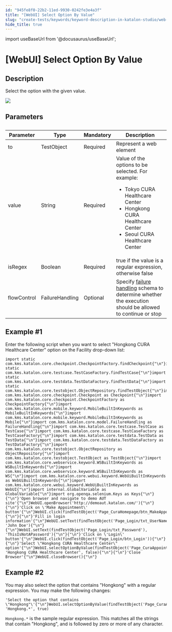 ```yaml
---
id: "945fe8f0-22b2-11ed-9930-0242fe3e4a3f"
title: "[WebUI] Select Option By Value"
slug: "create-tests/keywords/keyword-description-in-katalon-studio/web-ui-keywords/webui-select-option-by-value"
hide_title: true
---
```

import useBaseUrl from '@docusaurus/useBaseUrl';


# <a id="id_0" class="anchor_top_offset"/><a id="ariaid-title1" class="anchor_top_offset"/>[WebUI] Select Option By Value


## <a id="id_0__id_1" class="anchor_top_offset"/>Description

<p xmlns="http://www.w3.org/1999/xhtml" className="p">Select the option with the given value.</p> 
<p xmlns="http://www.w3.org/1999/xhtml" className="p"><img className="image" width={700} src={useBaseUrl("/d88bc640-803e-11ed-998d-0242cfbc79b5.png")} /></p> 

## <a id="id_0__id_2" class="anchor_top_offset"/>Parameters

<table xmlns="http://www.w3.org/1999/xhtml" className="table anchor_top_offset" id="id_0__00ea8026-809d-492d-989f-576f26585bbd"><caption /><colgroup><col /><col /><col /><col /></colgroup><thead className="thead"><tr className><th className="entry anchor_top_offset" id="id_0__00ea8026-809d-492d-989f-576f26585bbd__entry__1">Parameter</th><th className="entry anchor_top_offset" id="id_0__00ea8026-809d-492d-989f-576f26585bbd__entry__2"> Type</th><th className="entry anchor_top_offset" id="id_0__00ea8026-809d-492d-989f-576f26585bbd__entry__3">Mandatory</th><th className="entry anchor_top_offset" id="id_0__00ea8026-809d-492d-989f-576f26585bbd__entry__4">Description</th></tr></thead><tbody className="tbody"><tr className><td className="entry" headers="id_0__00ea8026-809d-492d-989f-576f26585bbd__entry__1 id_0__00ea8026-809d-492d-989f-576f26585bbd__entry__2 id_0__00ea8026-809d-492d-989f-576f26585bbd__entry__3 id_0__00ea8026-809d-492d-989f-576f26585bbd__entry__4 ">to</td><td className="entry" headers="id_0__00ea8026-809d-492d-989f-576f26585bbd__entry__1 id_0__00ea8026-809d-492d-989f-576f26585bbd__entry__2 id_0__00ea8026-809d-492d-989f-576f26585bbd__entry__3 id_0__00ea8026-809d-492d-989f-576f26585bbd__entry__4 ">TestObject</td><td className="entry" headers="id_0__00ea8026-809d-492d-989f-576f26585bbd__entry__1 id_0__00ea8026-809d-492d-989f-576f26585bbd__entry__2 id_0__00ea8026-809d-492d-989f-576f26585bbd__entry__3 id_0__00ea8026-809d-492d-989f-576f26585bbd__entry__4 ">Required</td><td className="entry" headers="id_0__00ea8026-809d-492d-989f-576f26585bbd__entry__1 id_0__00ea8026-809d-492d-989f-576f26585bbd__entry__2 id_0__00ea8026-809d-492d-989f-576f26585bbd__entry__3 id_0__00ea8026-809d-492d-989f-576f26585bbd__entry__4 ">Represent a web element</td></tr><tr className><td className="entry" headers="id_0__00ea8026-809d-492d-989f-576f26585bbd__entry__1 id_0__00ea8026-809d-492d-989f-576f26585bbd__entry__2 id_0__00ea8026-809d-492d-989f-576f26585bbd__entry__3 id_0__00ea8026-809d-492d-989f-576f26585bbd__entry__4 ">value</td><td className="entry" headers="id_0__00ea8026-809d-492d-989f-576f26585bbd__entry__1 id_0__00ea8026-809d-492d-989f-576f26585bbd__entry__2 id_0__00ea8026-809d-492d-989f-576f26585bbd__entry__3 id_0__00ea8026-809d-492d-989f-576f26585bbd__entry__4 ">String</td><td className="entry" headers="id_0__00ea8026-809d-492d-989f-576f26585bbd__entry__1 id_0__00ea8026-809d-492d-989f-576f26585bbd__entry__2 id_0__00ea8026-809d-492d-989f-576f26585bbd__entry__3 id_0__00ea8026-809d-492d-989f-576f26585bbd__entry__4 ">Required</td><td className="entry" headers="id_0__00ea8026-809d-492d-989f-576f26585bbd__entry__1 id_0__00ea8026-809d-492d-989f-576f26585bbd__entry__2 id_0__00ea8026-809d-492d-989f-576f26585bbd__entry__3 id_0__00ea8026-809d-492d-989f-576f26585bbd__entry__4 ">Value of the options to be selected. For example:<ul className="ul"><li className="li">Tokyo CURA Healthcare Center</li><li className="li">Hongkong CURA Healthcare Center</li><li className="li">Seoul CURA Healthcare Center</li></ul></td></tr><tr className><td className="entry" headers="id_0__00ea8026-809d-492d-989f-576f26585bbd__entry__1 id_0__00ea8026-809d-492d-989f-576f26585bbd__entry__2 id_0__00ea8026-809d-492d-989f-576f26585bbd__entry__3 id_0__00ea8026-809d-492d-989f-576f26585bbd__entry__4 ">isRegex</td><td className="entry" headers="id_0__00ea8026-809d-492d-989f-576f26585bbd__entry__1 id_0__00ea8026-809d-492d-989f-576f26585bbd__entry__2 id_0__00ea8026-809d-492d-989f-576f26585bbd__entry__3 id_0__00ea8026-809d-492d-989f-576f26585bbd__entry__4 ">Boolean</td><td className="entry" headers="id_0__00ea8026-809d-492d-989f-576f26585bbd__entry__1 id_0__00ea8026-809d-492d-989f-576f26585bbd__entry__2 id_0__00ea8026-809d-492d-989f-576f26585bbd__entry__3 id_0__00ea8026-809d-492d-989f-576f26585bbd__entry__4 ">Required</td><td className="entry" headers="id_0__00ea8026-809d-492d-989f-576f26585bbd__entry__1 id_0__00ea8026-809d-492d-989f-576f26585bbd__entry__2 id_0__00ea8026-809d-492d-989f-576f26585bbd__entry__3 id_0__00ea8026-809d-492d-989f-576f26585bbd__entry__4 "><span className="ph uicontrol">true</span> if the value is a regular expression, otherwise <span className="ph uicontrol">false</span></td></tr><tr className><td className="entry" headers="id_0__00ea8026-809d-492d-989f-576f26585bbd__entry__1 id_0__00ea8026-809d-492d-989f-576f26585bbd__entry__2 id_0__00ea8026-809d-492d-989f-576f26585bbd__entry__3 id_0__00ea8026-809d-492d-989f-576f26585bbd__entry__4 ">flowControl</td><td className="entry" headers="id_0__00ea8026-809d-492d-989f-576f26585bbd__entry__1 id_0__00ea8026-809d-492d-989f-576f26585bbd__entry__2 id_0__00ea8026-809d-492d-989f-576f26585bbd__entry__3 id_0__00ea8026-809d-492d-989f-576f26585bbd__entry__4 ">FailureHandling</td><td className="entry" headers="id_0__00ea8026-809d-492d-989f-576f26585bbd__entry__1 id_0__00ea8026-809d-492d-989f-576f26585bbd__entry__2 id_0__00ea8026-809d-492d-989f-576f26585bbd__entry__3 id_0__00ea8026-809d-492d-989f-576f26585bbd__entry__4 ">Optional</td><td className="entry" headers="id_0__00ea8026-809d-492d-989f-576f26585bbd__entry__1 id_0__00ea8026-809d-492d-989f-576f26585bbd__entry__2 id_0__00ea8026-809d-492d-989f-576f26585bbd__entry__3 id_0__00ea8026-809d-492d-989f-576f26585bbd__entry__4 ">Specify <a className="xref" href="/docs/maintain/configure-failure-handling-settings-in-katalon-studio">failure handling</a> schema to determine whether the execution should be allowed to continue or stop</td></tr></tbody></table> 

## <a id="id_0__id_3" class="anchor_top_offset"/>Example #1

<p xmlns="http://www.w3.org/1999/xhtml" className="p">Enter the following script when you want to select "Hongkong CURA Healthcare Center" option on the <span className="ph uicontrol">Facility</span> drop-down list:</p> 
<pre xmlns="http://www.w3.org/1999/xhtml" className="pre codeblock"><code>import static com.kms.katalon.core.checkpoint.CheckpointFactory.findCheckpoint{"\n"}import static com.kms.katalon.core.testcase.TestCaseFactory.findTestCase{"\n"}import static com.kms.katalon.core.testdata.TestDataFactory.findTestData{"\n"}import static com.kms.katalon.core.testobject.ObjectRepository.findTestObject{"\n"}import com.kms.katalon.core.checkpoint.Checkpoint as Checkpoint{"\n"}import com.kms.katalon.core.checkpoint.CheckpointFactory as CheckpointFactory{"\n"}import com.kms.katalon.core.mobile.keyword.MobileBuiltInKeywords as MobileBuiltInKeywords{"\n"}import com.kms.katalon.core.mobile.keyword.MobileBuiltInKeywords as Mobile{"\n"}import com.kms.katalon.core.model.FailureHandling as FailureHandling{"\n"}import com.kms.katalon.core.testcase.TestCase as TestCase{"\n"}import com.kms.katalon.core.testcase.TestCaseFactory as TestCaseFactory{"\n"}import com.kms.katalon.core.testdata.TestData as TestData{"\n"}import com.kms.katalon.core.testdata.TestDataFactory as TestDataFactory{"\n"}import com.kms.katalon.core.testobject.ObjectRepository as ObjectRepository{"\n"}import com.kms.katalon.core.testobject.TestObject as TestObject{"\n"}import com.kms.katalon.core.webservice.keyword.WSBuiltInKeywords as WSBuiltInKeywords{"\n"}import com.kms.katalon.core.webservice.keyword.WSBuiltInKeywords as WS{"\n"}import com.kms.katalon.core.webui.keyword.WebUiBuiltInKeywords as WebUiBuiltInKeywords{"\n"}import com.kms.katalon.core.webui.keyword.WebUiBuiltInKeywords as WebUI{"\n"}import internal.GlobalVariable as GlobalVariable{"\n"}import org.openqa.selenium.Keys as Keys{"\n"}{"\n"}'Open browser and navigate to demo AUT site'{"\n"}WebUI.openBrowser('http://demoaut.katalon.com/'){"\n"}{"\n"}'Click on \'Make Appointment\' button'{"\n"}WebUI.click(findTestObject('Page_CuraHomepage/btn_MakeAppointment')){"\n"}{"\n"}'Fill in login information'{"\n"}WebUI.setText(findTestObject('Page_Login/txt_UserName'), 'John Doe'){"\n"}{"\n"}WebUI.setText(findTestObject('Page_Login/txt_Password'), 'ThisIsNotAPassword'){"\n"}{"\n"}'Click on \'Login\' button'{"\n"}WebUI.click(findTestObject('Page_Login/btn_Login')){"\n"}{"\n"}'Select \"Hongkong CURA Healthcare Center\" option'{"\n"}WebUI.selectOptionByValue(findTestObject('Page_CuraAppointment/lst_Facility'), 'Hongkong CURA Healthcare Center', false){"\n"}{"\n"}'Close Browser'{"\n"}WebUI.closeBrowser(){"\n"}</code></pre> 

## Example #2

<div xmlns="http://www.w3.org/1999/xhtml" className="p">You may also select the option that contains "Hongkong" with a regular expression. You may make the following changes:<pre className="pre codeblock"><code>'Select the option that contains \"Hongkong"\'{"\n"}WebUI.selectOptionByValue(findTestObject('Page_CuraAppointment/lst_Facility'), 'Hongkong.*', true)</code></pre></div>
<p xmlns="http://www.w3.org/1999/xhtml" className="p"><code className="ph codeph">Hongkong.*</code> is the sample regular expression. This matches all the strings that contain "Hongkong", and is followed by zero or more of any character.</p> 
